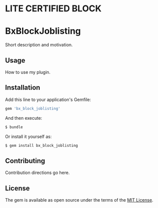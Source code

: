 # LITE CERTIFIED BLOCK
# BxBlockJoblisting
Short description and motivation.

## Usage
How to use my plugin.

## Installation
Add this line to your application's Gemfile:

```ruby
gem 'bx_block_joblisting'
```

And then execute:
```bash
$ bundle
```

Or install it yourself as:
```bash
$ gem install bx_block_joblisting
```

## Contributing
Contribution directions go here.

## License
The gem is available as open source under the terms of the [MIT License](https://opensource.org/licenses/MIT).
